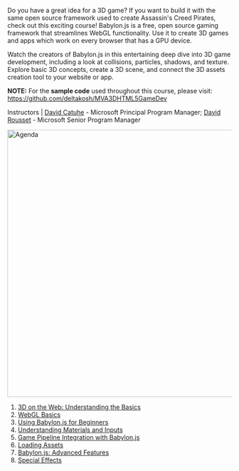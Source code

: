 Do you have a great idea for a 3D game? If you want to build it with the same open source framework used to create Assassin's Creed Pirates, check out this exciting course! Babylon.js is a free, open source gaming framework that streamlines WebGL functionality. Use it to create 3D games and apps which work on every browser that has a GPU device.

Watch the creators of Babylon.js in this entertaining deep dive into 3D game development, including a look at collisions, particles, shadows, and texture. Explore basic 3D concepts, create a 3D scene, and connect the 3D assets creation tool to your website or app.

**NOTE:** For the **sample code** used throughout this course, please visit: https://github.com/deltakosh/MVA3DHTML5GameDev

Instructors | [David Catuhe](http://twitter.com/deltakosh) - Microsoft Principal Program Manager; [David Rousset](http://twitter.com/davrous) - Microsoft Senior Program Manager

<img src="http://az612410.vo.msecnd.net/wwwbabylonjs/doc/agendavideoscourse.jpg" alt="Agenda" style="width: 600px;"/>

1. [3D on the Web: Understanding the Basics](//doc.babylonjs.com/page.php?p=24827)
2. [WebGL Basics](//doc.babylonjs.com/page.php?p=24828)
3. [Using Babylon.js for Beginners](//doc.babylonjs.com/page.php?p=24829)
4. [Understanding Materials and Inputs](//doc.babylonjs.com/page.php?p=24830)
5. [Game Pipeline Integration with Babylon.js](//doc.babylonjs.com/page.php?p=24831)
6. [Loading Assets](//doc.babylonjs.com/page.php?p=24832)
7. [Babylon.js: Advanced Features](//doc.babylonjs.com/page.php?p=24833)
8. [Special Effects](//doc.babylonjs.com/page.php?p=24834)